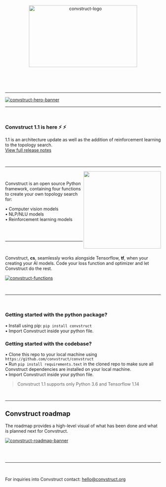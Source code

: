 <br>
<br>
<br>
<br>

<div align="center">
   <img width="350" height="200" src="https://i.ibb.co/P1L0hLL/logo.png" alt="convstruct-logo" border="0">
</div>

<br>
<br>
<br>
<br>

---

[<img src="https://i.ibb.co/zmFZZDW/hero-banner.png" alt="convstruct-hero-banner" border="0">](#convstruct-roadmap)

---

<br>

### Convstruct 1.1 is here :zap: :zap:

1.1 is an architecture update as well as the addition of reinforcement learning to the topology search. </br>
[View full release notes](https://github.com/convstruct/convstruct/releases/tag/1.1.0)

<br>

---



<img align="right" width="250" height="250" src="https://i.ibb.co/x8WJmPS/convstruct-icon.png">

<br>

Convstruct is an open source Python framework, containing four functions to create your own topology search for:

   • Computer vision models <br>
   • NLP/NLU models <br>
   • Reinforcement learning models

<br>
<br>

---

<br>

Convstruct, **cs**, seamlessly works alongside Tensorflow, **tf**, when your creating your AI models. Code your loss function and optimizer and let Convstruct do the rest.

[<img src="https://i.ibb.co/YkLZxtv/convstruct-functions.png" alt="convstruct-functions" border="0">](https://github.com/convstruct/convstruct/tree/main/demos/)

<br>

---

<br>

### Getting started with the python package?

• Install using pip: `pip install convstruct` <br>
• Import Convstruct inside your python file.


### Getting started with the codebase?

• Clone this repo to your local machine using `https://github.com/convstruct/convstruct` <br>
• Run `pip install requirements.text` in the cloned repo to make sure all Convstruct dependencies are installed on your local machine. <br>
• Import Convstruct inside your python file.

> Convstruct 1.1 supports only Python 3.6 and Tensorflow 1.14

<br>


---

## Convstruct roadmap
The roadmap provides a high-level visual of what has been done and what is planned next for Convstruct.

[<img src="https://i.ibb.co/RCcntFy/main-3.png" alt="convstruct-roadmap-banner" border="0">](https://github.com/convstruct/convstruct/tree/main/convstruct/evaluator/)

<br>
<br>

---

<br>

For inquiries into Convstruct contact: [hello@convstruct.org](hello@convstruct.org)

<br>
<br>

